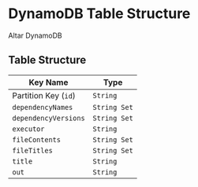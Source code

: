 # DynamoDB Table Structure

Altar DynamoDB

## Table Structure

| Key Name             | Type         |
| -------------------- | ------------ |
| Partition Key (`id`) | `String`     |
| `dependencyNames`    | `String Set` |
| `dependencyVersions` | `String Set` |
| `executor`           | `String`     |
| `fileContents`       | `String Set` |
| `fileTitles`         | `String Set` |
| `title`              | `String`     |
| `out`                | `String`     |
